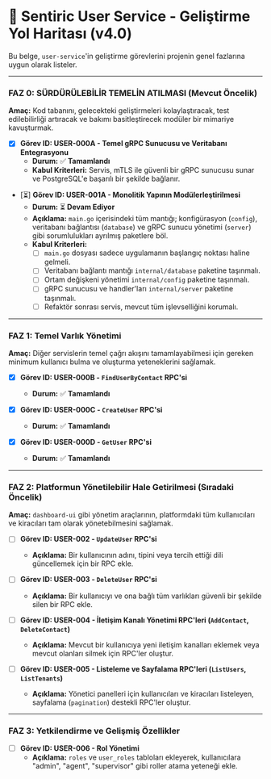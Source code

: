 # 👤 Sentiric User Service - Geliştirme Yol Haritası (v4.0)

Bu belge, `user-service`'in geliştirme görevlerini projenin genel fazlarına uygun olarak listeler.

---

### **FAZ 0: SÜRDÜRÜLEBİLİR TEMELİN ATILMASI (Mevcut Öncelik)**

**Amaç:** Kod tabanını, gelecekteki geliştirmeleri kolaylaştıracak, test edilebilirliği artıracak ve bakımı basitleştirecek modüler bir mimariye kavuşturmak.

-   [x] **Görev ID: USER-000A - Temel gRPC Sunucusu ve Veritabanı Entegrasyonu**
    -   **Durum:** ✅ **Tamamlandı**
    -   **Kabul Kriterleri:** Servis, mTLS ile güvenli bir gRPC sunucusu sunar ve PostgreSQL'e başarılı bir şekilde bağlanır.

-   [⏳] **Görev ID: USER-001A - Monolitik Yapının Modülerleştirilmesi**
    -   **Durum:** ⏳ **Devam Ediyor**
    -   **Açıklama:** `main.go` içerisindeki tüm mantığı; konfigürasyon (`config`), veritabanı bağlantısı (`database`) ve gRPC sunucu yönetimi (`server`) gibi sorumlulukları ayrılmış paketlere böl.
    -   **Kabul Kriterleri:**
        -   [ ] `main.go` dosyası sadece uygulamanın başlangıç noktası haline gelmeli.
        -   [ ] Veritabanı bağlantı mantığı `internal/database` paketine taşınmalı.
        -   [ ] Ortam değişkeni yönetimi `internal/config` paketine taşınmalı.
        -   [ ] gRPC sunucusu ve handler'ları `internal/server` paketine taşınmalı.
        -   [ ] Refaktör sonrası servis, mevcut tüm işlevselliğini korumalı.

---

### **FAZ 1: Temel Varlık Yönetimi**

**Amaç:** Diğer servislerin temel çağrı akışını tamamlayabilmesi için gereken minimum kullanıcı bulma ve oluşturma yeteneklerini sağlamak.

-   [x] **Görev ID: USER-000B - `FindUserByContact` RPC'si**
    -   **Durum:** ✅ **Tamamlandı**

-   [x] **Görev ID: USER-000C - `CreateUser` RPC'si**
    -   **Durum:** ✅ **Tamamlandı**

-   [x] **Görev ID: USER-000D - `GetUser` RPC'si**
    -   **Durum:** ✅ **Tamamlandı**

---

### **FAZ 2: Platformun Yönetilebilir Hale Getirilmesi (Sıradaki Öncelik)**

**Amaç:** `dashboard-ui` gibi yönetim araçlarının, platformdaki tüm kullanıcıları ve kiracıları tam olarak yönetebilmesini sağlamak.

-   [ ] **Görev ID: USER-002 - `UpdateUser` RPC'si**
    -   **Açıklama:** Bir kullanıcının adını, tipini veya tercih ettiği dili güncellemek için bir RPC ekle.

-   [ ] **Görev ID: USER-003 - `DeleteUser` RPC'si**
    -   **Açıklama:** Bir kullanıcıyı ve ona bağlı tüm varlıkları güvenli bir şekilde silen bir RPC ekle.

-   [ ] **Görev ID: USER-004 - İletişim Kanalı Yönetimi RPC'leri (`AddContact`, `DeleteContact`)**
    -   **Açıklama:** Mevcut bir kullanıcıya yeni iletişim kanalları eklemek veya mevcut olanları silmek için RPC'ler oluştur.

-   [ ] **Görev ID: USER-005 - Listeleme ve Sayfalama RPC'leri (`ListUsers`, `ListTenants`)**
    -   **Açıklama:** Yönetici panelleri için kullanıcıları ve kiracıları listeleyen, sayfalama (`pagination`) destekli RPC'ler oluştur.

---

### **FAZ 3: Yetkilendirme ve Gelişmiş Özellikler**

-   [ ] **Görev ID: USER-006 - Rol Yönetimi**
    -   **Açıklama:** `roles` ve `user_roles` tabloları ekleyerek, kullanıcılara "admin", "agent", "supervisor" gibi roller atama yeteneği ekle.